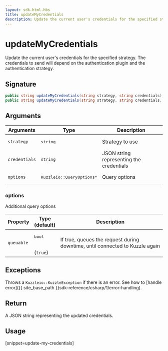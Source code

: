 ```yaml
---
layout: sdk.html.hbs
title: updateMyCredentials
description: Update the current user's credentials for the specified strategy.
---
```


# updateMyCredentials

Update the current user's credentials for the specified strategy. The credentials to send will depend on the authentication plugin and the authentication strategy.

## Signature

```csharp
public string updateMyCredentials(string strategy, string credentials);
public string updateMyCredentials(string strategy, string credentials, QueryOptions options);
```

## Arguments

| Arguments    | Type    | Description
|--------------|---------|-------------
| `strategy` | <pre>string</pre> | Strategy to use
| `credentials` | <pre>string</pre> | JSON string representing the credentials
| `options`  | <pre>Kuzzleio::QueryOptions\*</pre>    | Query options


### options

Additional query options

| Property     | Type<br/>(default)    | Description        | 
| ---------- | ------- | --------------------------------- | 
| `queuable` | <pre>bool</pre><br/>(`true`) | If true, queues the request during downtime, until connected to Kuzzle again |


## Exceptions

Throws a `Kuzzleio::KuzzleException` if there is an error. See how to [handle error]({{ site_base_path }}sdk-reference/csharp/1/error-handling).

## Return

A JSON string representing the updated credentials.

## Usage

[snippet=update-my-credentials]

